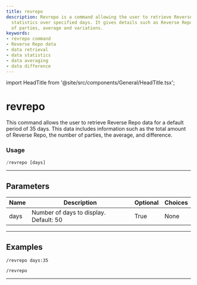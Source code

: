 ```yaml
---
title: revrepo
description: Revrepo is a command allowing the user to retrieve Reverse Repo data
  statistics over specified days. It gives details such as Reverse Repo total, number
  of parties, average and variations.
keywords:
- revrepo command
- Reverse Repo data
- data retrieval
- data statistics
- data averaging
- data difference
---
```


import HeadTitle from '@site/src/components/General/HeadTitle.tsx';

<HeadTitle title="revrepo - Economy - Telegram - Reference | OpenBB Bot Docs" />

# revrepo

This command allows the user to retrieve Reverse Repo data for a default period of 35 days. This data includes information such as the total amount of Reverse Repo, the number of parties, the average, and difference.

### Usage

```python wordwrap
/revrepo [days]
```

---

## Parameters

| Name | Description | Optional | Choices |
| ---- | ----------- | -------- | ------- |
| days | Number of days to display. Default: 50 | True | None |


---

## Examples

```
/revrepo days:35
```

```
/revrepo
```

---
